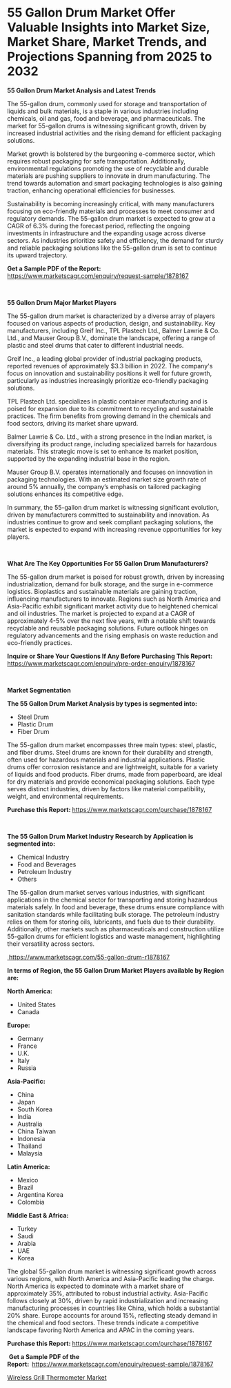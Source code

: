 <p><h1>55 Gallon Drum Market Offer Valuable Insights into Market Size, Market Share, Market Trends, and Projections Spanning from 2025 to 2032</h1></p><p><strong>55 Gallon Drum Market Analysis and Latest Trends</strong></p>
<p><p>The 55-gallon drum, commonly used for storage and transportation of liquids and bulk materials, is a staple in various industries including chemicals, oil and gas, food and beverage, and pharmaceuticals. The market for 55-gallon drums is witnessing significant growth, driven by increased industrial activities and the rising demand for efficient packaging solutions. </p><p>Market growth is bolstered by the burgeoning e-commerce sector, which requires robust packaging for safe transportation. Additionally, environmental regulations promoting the use of recyclable and durable materials are pushing suppliers to innovate in drum manufacturing. The trend towards automation and smart packaging technologies is also gaining traction, enhancing operational efficiencies for businesses. </p><p>Sustainability is becoming increasingly critical, with many manufacturers focusing on eco-friendly materials and processes to meet consumer and regulatory demands. The 55-gallon drum market is expected to grow at a CAGR of 6.3% during the forecast period, reflecting the ongoing investments in infrastructure and the expanding usage across diverse sectors. As industries prioritize safety and efficiency, the demand for sturdy and reliable packaging solutions like the 55-gallon drum is set to continue its upward trajectory.</p></p>
<p><strong>Get a Sample PDF of the Report:&nbsp;</strong> <a href="https://www.marketscagr.com/enquiry/request-sample/1878167?utm_campaign=2008&utm_medium=2&utm_source=Github&utm_content=ia&utm_term=09022025&utm_id=55-gallon-drum">https://www.marketscagr.com/enquiry/request-sample/1878167</a></p>
<p>&nbsp;</p>
<p><strong>55 Gallon Drum Major Market Players</strong></p>
<p><p>The 55-gallon drum market is characterized by a diverse array of players focused on various aspects of production, design, and sustainability. Key manufacturers, including Greif Inc., TPL Plastech Ltd., Balmer Lawrie & Co. Ltd., and Mauser Group B.V., dominate the landscape, offering a range of plastic and steel drums that cater to different industrial needs.</p><p>Greif Inc., a leading global provider of industrial packaging products, reported revenues of approximately $3.3 billion in 2022. The company's focus on innovation and sustainability positions it well for future growth, particularly as industries increasingly prioritize eco-friendly packaging solutions. </p><p>TPL Plastech Ltd. specializes in plastic container manufacturing and is poised for expansion due to its commitment to recycling and sustainable practices. The firm benefits from growing demand in the chemicals and food sectors, driving its market share upward.</p><p>Balmer Lawrie & Co. Ltd., with a strong presence in the Indian market, is diversifying its product range, including specialized barrels for hazardous materials. This strategic move is set to enhance its market position, supported by the expanding industrial base in the region.</p><p>Mauser Group B.V. operates internationally and focuses on innovation in packaging technologies. With an estimated market size growth rate of around 5% annually, the company’s emphasis on tailored packaging solutions enhances its competitive edge.</p><p>In summary, the 55-gallon drum market is witnessing significant evolution, driven by manufacturers committed to sustainability and innovation. As industries continue to grow and seek compliant packaging solutions, the market is expected to expand with increasing revenue opportunities for key players.</p></p>
<p>&nbsp;</p>
<p><strong>What Are The Key Opportunities For 55 Gallon Drum Manufacturers?</strong></p>
<p><p>The 55-gallon drum market is poised for robust growth, driven by increasing industrialization, demand for bulk storage, and the surge in e-commerce logistics. Bioplastics and sustainable materials are gaining traction, influencing manufacturers to innovate. Regions such as North America and Asia-Pacific exhibit significant market activity due to heightened chemical and oil industries. The market is projected to expand at a CAGR of approximately 4-5% over the next five years, with a notable shift towards recyclable and reusable packaging solutions. Future outlook hinges on regulatory advancements and the rising emphasis on waste reduction and eco-friendly practices.</p></p>
<p><strong>Inquire or Share Your Questions If Any Before Purchasing This Report:</strong> <a href="https://www.marketscagr.com/enquiry/pre-order-enquiry/1878167?utm_campaign=2008&utm_medium=2&utm_source=Github&utm_content=ia&utm_term=09022025&utm_id=55-gallon-drum">https://www.marketscagr.com/enquiry/pre-order-enquiry/1878167</a></p>
<p>&nbsp;</p>
<p><strong>Market Segmentation</strong></p>
<p><strong>The 55 Gallon Drum Market Analysis by types is segmented into:</strong></p>
<p><ul><li>Steel Drum</li><li>Plastic Drum</li><li>Fiber Drum</li></ul></p>
<p><p>The 55-gallon drum market encompasses three main types: steel, plastic, and fiber drums. Steel drums are known for their durability and strength, often used for hazardous materials and industrial applications. Plastic drums offer corrosion resistance and are lightweight, suitable for a variety of liquids and food products. Fiber drums, made from paperboard, are ideal for dry materials and provide economical packaging solutions. Each type serves distinct industries, driven by factors like material compatibility, weight, and environmental requirements.</p></p>
<p><strong>Purchase this Report:&nbsp;</strong><a href="https://www.marketscagr.com/purchase/1878167?utm_campaign=2008&utm_medium=2&utm_source=Github&utm_content=ia&utm_term=09022025&utm_id=55-gallon-drum">https://www.marketscagr.com/purchase/1878167</a></p>
<p>&nbsp;</p>
<p><strong>The 55 Gallon Drum Market Industry Research by Application is segmented into:</strong></p>
<p><ul><li>Chemical Industry</li><li>Food and Beverages</li><li>Petroleum Industry</li><li>Others</li></ul></p>
<p><p>The 55-gallon drum market serves various industries, with significant applications in the chemical sector for transporting and storing hazardous materials safely. In food and beverage, these drums ensure compliance with sanitation standards while facilitating bulk storage. The petroleum industry relies on them for storing oils, lubricants, and fuels due to their durability. Additionally, other markets such as pharmaceuticals and construction utilize 55-gallon drums for efficient logistics and waste management, highlighting their versatility across sectors.</p></p>
<p><a href="https://www.marketscagr.com/55-gallon-drum-r1878167?utm_campaign=2008&utm_medium=2&utm_source=Github&utm_content=ia&utm_term=09022025&utm_id=55-gallon-drum">&nbsp;https://www.marketscagr.com/55-gallon-drum-r1878167</a></p>
<p><strong>In terms of Region, the 55 Gallon Drum Market Players available by Region are:</strong></p>
<p>
    <p> <strong> North America: </strong>
        <ul>
            <li>United States</li>
            <li>Canada</li>
        </ul>
        </p> 
    <p> <strong> Europe: </strong>
        <ul>
            <li>Germany</li>
            <li>France</li>
            <li>U.K.</li>
            <li>Italy</li>
            <li>Russia</li>
        </ul>
        </p> 
    <p> <strong> Asia-Pacific: </strong>
        <ul>
            <li>China</li>
            <li>Japan</li>
            <li>South Korea</li>
            <li>India</li>
            <li>Australia</li>
            <li>China Taiwan</li>
            <li>Indonesia</li>
            <li>Thailand</li>
            <li>Malaysia</li>
        </ul>
        </p> 
    <p> <strong> Latin America: </strong>
        <ul>
            <li>Mexico</li>
            <li>Brazil</li>
            <li>Argentina Korea</li>
            <li>Colombia</li>
        </ul>
        </p> 
    <p> <strong> Middle East & Africa: </strong>
        <ul>
            <li>Turkey</li>
            <li>Saudi</li>
            <li>Arabia</li>
            <li>UAE</li>
            <li>Korea</li>
        </ul>
    </p>
    </p>
<p><p>The global 55-gallon drum market is witnessing significant growth across various regions, with North America and Asia-Pacific leading the charge. North America is expected to dominate with a market share of approximately 35%, attributed to robust industrial activity. Asia-Pacific follows closely at 30%, driven by rapid industrialization and increasing manufacturing processes in countries like China, which holds a substantial 20% share. Europe accounts for around 15%, reflecting steady demand in the chemical and food sectors. These trends indicate a competitive landscape favoring North America and APAC in the coming years.</p></p>
<p><strong>Purchase this Report: </strong><a href="https://www.marketscagr.com/purchase/1878167?utm_campaign=2008&utm_medium=2&utm_source=Github&utm_content=ia&utm_term=09022025&utm_id=55-gallon-drum">https://www.marketscagr.com/purchase/1878167</a></p>
<p>&nbsp;<strong>Get a Sample PDF of the Report:&nbsp;&nbsp;</strong><a href="https://www.marketscagr.com/enquiry/request-sample/1878167?utm_campaign=2008&utm_medium=2&utm_source=Github&utm_content=ia&utm_term=09022025&utm_id=55-gallon-drum">https://www.marketscagr.com/enquiry/request-sample/1878167</a></p>
<p><strong></strong></p>
<p><p><a href="https://github.com/wileonie19657/Market-Research-Report-List-1/blob/main/wireless-grill-thermometer-market.md?utm_campaign=2008&utm_medium=2&utm_source=Github&utm_content=ia&utm_term=09022025&utm_id=55-gallon-drum">Wireless Grill Thermometer Market</a></p></p>